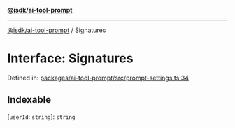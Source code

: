[**@isdk/ai-tool-prompt**](../README.md)

***

[@isdk/ai-tool-prompt](../globals.md) / Signatures

# Interface: Signatures

Defined in: [packages/ai-tool-prompt/src/prompt-settings.ts:34](https://github.com/isdk/ai-tool-prompt.js/blob/eeec85b9b223b655246c647bdd3056a0c12f08bc/src/prompt-settings.ts#L34)

## Indexable

\[`userId`: `string`\]: `string`
